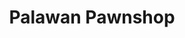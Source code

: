 ---
title: "Palawan Pawnshop"
url: /davao-city/palawan-pawnshop-guillermo-e-torres-street/
shop: pawnbroker
---